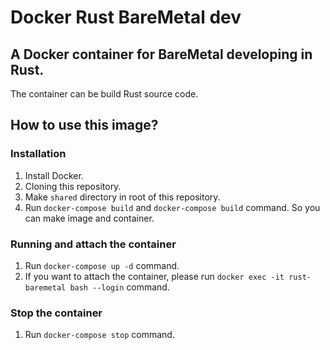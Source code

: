 # Docker Rust BareMetal dev

## A Docker container for BareMetal developing in Rust.

The container can be build Rust source code.

## How to use this image?

### Installation

1. Install Docker.
1. Cloning this repository.
1. Make `shared` directory in root of this repository.
1. Run `docker-compose build` and `docker-compose build` command. So you can make image and container.

### Running and attach the container

1. Run `docker-compose up -d` command.
1. If you want to attach the container, please run `docker exec -it rust-baremetal bash --login` command.

### Stop the container

1. Run `docker-compose stop` command.
